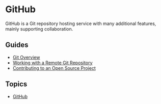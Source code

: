 # GitHub

GitHub is a Git repository hosting service with many additional features, mainly supporting 
collaboration.

## Guides

- [Git Overview](/Guides/Git/Git%20Overview)
- [Working with a Remote Git Repository](/Guides/Git/Working%20with%20a%20Remote%20Git%20Repository)
- [Contributing to an Open Source Project](/Guides/Git/Contributing%20to%20an%20Open%20Source%20Project)

## Topics

- [GitHub](/Topics/GitHub)

